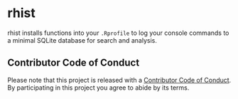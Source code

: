 # rhist

rhist installs functions into your `.Rprofile` to log your console commands to a minimal SQLite database for search and analysis.

## Contributor Code of Conduct

Please note that this project is released with a [Contributor Code of Conduct](CONDUCT.md). By participating in this project you agree to abide by its terms.
